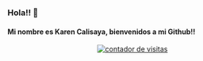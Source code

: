 ### Hola!! 👋
#### Mi nombre es Karen Calisaya, bienvenidos a mi Github!! 
<center><a href="https://websmultimedia.com/contador-de-visitas-gratis" title="Contador De Visitas Gratis">
<img style="border: 0px solid; display: inline;" alt="contador de visitas" src="https://websmultimedia.com/contador-de-visitas.php?id=4762"></a><br><a href='https://websmultimedia.com/contador-de-visitas-gratis'></a><br><a href='http://boxindian.com/'></a></center>

